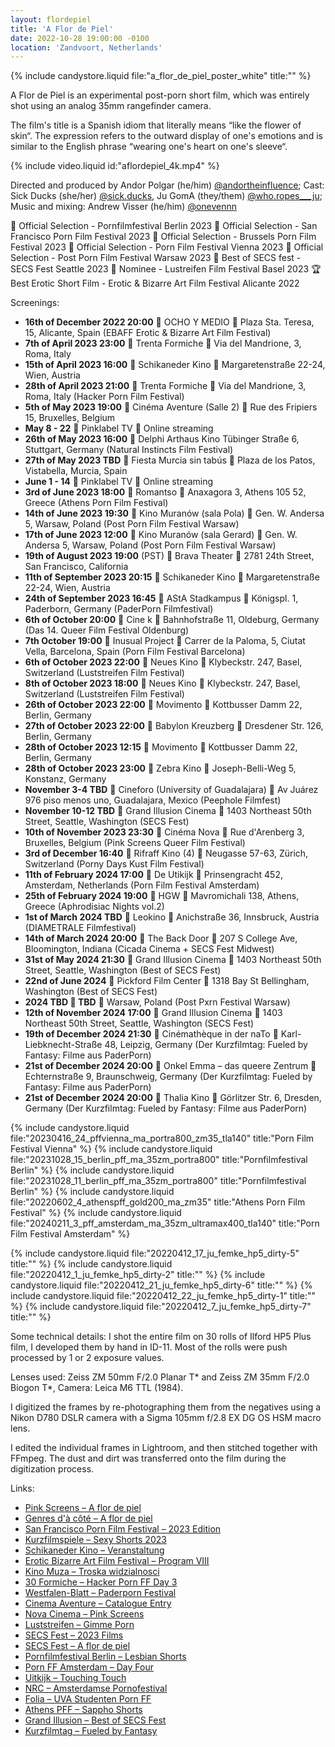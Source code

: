 ```yaml
---
layout: flordepiel
title: 'A Flor de Piel'
date: 2022-10-28 19:00:00 -0100
location: 'Zandvoort, Netherlands'
---
```


{% include candystore.liquid file:"a_flor_de_piel_poster_white" title:"" %}

<p>A Flor de Piel is an experimental post-porn short film, which was entirely shot using an analog 35mm rangefinder camera.</p>

<p>The film's title is a Spanish idiom that literally means “like the flower of skin“. The expression refers to the outward display of one's emotions and is similar to the English phrase “wearing one&apos;s heart on one&apos;s sleeve“.</p>

{% include video.liquid id:"aflordepiel_4k.mp4" %}

<p>Directed and produced by Andor Polgar (he/him) <a href="https://instagram.com/andortheinfluence">@andortheinfluence</a>; Cast: Sick Ducks (she/her) <a href="https://www.instagram.com/sick.ducks">@sick.ducks</a>, Ju GomA (they/them) <a href="https://www.instagram.com/who.ropes___ju">@who.ropes___ju</a>; Music and mixing: Andrew Visser (he/him) <a href="https://www.instagram.com/onevennn/">@onevennn</a></p>

<p>🌿 Official Selection - Pornfilmfestival Berlin 2023
 🌿 Official Selection - San Francisco Porn Film Festival 2023
 🌿 Official Selection - Brussels Porn Film Festival 2023
 🌿 Official Selection - Porn Film Festival Vienna 2023
 🌿 Official Selection - Post Porn Film Festival Warsaw 2023
 🏅 Best of SECS fest - SECS Fest Seattle 2023
 🏅 Nominee - Lustreifen Film Festival Basel 2023
 🏆 Best Erotic Short Film - Erotic & Bizarre Art Film Festival Alicante 2022</p>

Screenings:<br />
- <strong>16th of December 2022 20:00</strong> 🎦 OCHO Y MEDIO 📍 Plaza Sta. Teresa, 15, Alicante, Spain (EBAFF Erotic & Bizarre Art Film Festival)
- <strong>7th of April 2023 23:00</strong> 🎦 Trenta Formiche 📍 Via del Mandrione, 3, Roma, Italy
- <strong>15th of April 2023 16:00</strong> 🎦 Schikaneder Kino 📍 Margaretenstraße 22-24, Wien, Austria
- <strong>28th of April 2023 21:00</strong> 🎦 Trenta Formiche 📍 Via del Mandrione, 3, Roma, Italy (Hacker Porn Film Festival)
- <strong>5th of May 2023 19:00</strong> 🎦 Cinéma Aventure (Salle 2) 📍 Rue des Fripiers 15, Bruxelles, Belgium
- <strong>May 8 - 22</strong> 🎦 Pinklabel TV 📍 Online streaming
- <strong>26th of May 2023 16:00</strong> 🎦 Delphi Arthaus Kino Tübinger Straße 6, Stuttgart, Germany (Natural Instincts Film Festival)
- <strong>27th of May 2023 TBD</strong> 🎦 Fiesta Murcia sin tabús 📍 Plaza de los Patos, Vistabella, Murcia, Spain
- <strong>June 1 - 14</strong> 🎦 Pinklabel TV 📍 Online streaming
- <strong>3rd of June 2023 18:00</strong> 🎦 Romantso 📍 Anaxagora 3, Athens 105 52, Greece (Athens Porn Film Festival)
- <strong>14th of June 2023 19:30</strong> 🎦 Kino Muranów (sala Pola) 📍 Gen. W. Andersa 5, Warsaw, Poland (Post Porn Film Festival Warsaw)
- <strong>17th of June 2023 12:00</strong> 🎦 Kino Muranów (sala Gerard) 📍 Gen. W. Andersa 5, Warsaw, Poland (Post Porn Film Festival Warsaw)
- <strong>19th of August 2023 19:00</strong> (PST) 🎦 Brava Theater 📍 2781 24th Street, San Francisco, California
- <strong>11th of September 2023 20:15</strong> 🎦 Schikaneder Kino 📍 Margaretenstraße 22-24, Wien, Austria
- <strong>24th of September 2023 16:45</strong> 🎦 AStA Stadkampus 📍 Königspl. 1, Paderborn, Germany (PaderPorn Filmfestival)
- <strong>6th of October 20:00</strong> 🎦 Cine k 📍 Bahnhofstraße 11, Oldeburg, Germany (Das 14. Queer Film Festival Oldenburg)
- <strong>7th October 19:00</strong> 🎦 Inusual Project 📍 Carrer de la Paloma, 5, Ciutat Vella, Barcelona, Spain (Porn Film Festival Barcelona)
- <strong>6th of October 2023 22:00</strong> 🎦 Neues Kino 📍 Klybeckstr. 247, Basel, Switzerland (Luststreifen Film Festival)
- <strong>8th of October 2023 18:00</strong> 🎦 Neues Kino 📍 Klybeckstr. 247, Basel, Switzerland (Luststreifen Film Festival)
- <strong>26th of October 2023 22:00</strong> 🎦 Movimento 📍 Kottbusser Damm 22, Berlin, Germany
- <strong>27th of October 2023 22:00</strong> 🎦 Babylon Kreuzberg 📍 Dresdener Str. 126, Berlin, Germany
- <strong>28th of October 2023 12:15</strong> 🎦 Movimento 📍 Kottbusser Damm 22, Berlin, Germany
- <strong>28th of October 2023 23:00</strong> 🎦 Zebra Kino 📍 Joseph-Belli-Weg 5, Konstanz, Germany
- <strong>November 3-4 TBD</strong> 🎦 Cineforo (University of Guadalajara) 📍 Av Juárez 976 piso menos uno, Guadalajara, Mexico  (Peephole Filmfest)
- <strong>November 10-12 TBD</strong> 🎦 Grand Illusion Cinema 📍 1403 Northeast 50th Street, Seattle, Washington (SECS Fest)
- <strong>10th of November 2023 23:30</strong> 🎦 Cinéma Nova 📍 Rue d'Arenberg 3, Bruxelles, Belgium (Pink Screens Queer Film Festival)
- <strong>3rd of December 16:40</strong> 🎦 Rifraff Kino (4) 📍 Neugasse 57-63, Zürich, Switzerland (Porny Days Kust Film Festival)
- <strong>11th of February 2024 17:00</strong> 🎦 De Utikijk 📍 Prinsengracht 452, Amsterdam, Netherlands (Porn Film Festival Amsterdam)
- <strong>25th of February 2024 19:00</strong> 🎦 HGW 📍 Mavromichali 138, Athens, Greece (Aphrodisiac Nights vol.2)
- <strong>1st of March 2024 TBD</strong> 🎦 Leokino 📍 Anichstraße 36, Innsbruck, Austria (DIAMETRALE Filmfestival)
- <strong>14th of March 2024 20:00</strong> 🎦 The Back Door 📍 207 S College Ave, Bloomington, Indiana (Cicada Cinema + SECS Fest Midwest)
- <strong>31st of May 2024 21:30</strong> 🎦 Grand Illusion Cinema 📍 1403 Northeast 50th Street, Seattle, Washington (Best of SECS Fest)
- <strong>22nd of June 2024</strong> 🎦 Pickford Film Center 📍 1318 Bay St Bellingham, Washington (Best of SECS Fest)
- <strong>2024 TBD 🎦 TBD</strong> 📍 Warsaw, Poland (Post Pxrn Festival Warsaw)
- <strong>12th of November 2024 17:00</strong> 🎦 Grand Illusion Cinema 📍 1403 Northeast 50th Street, Seattle, Washington (SECS Fest)
- <strong>19th of December 2024 21:30</strong> 🎦 Cinémathèque in der naTo 📍 Karl-Liebknecht-Straße 48, Leipzig, Germany (Der Kurzfilmtag: Fueled by Fantasy: Filme aus PaderPorn) 
- <strong>21st of December 2024 20:00</strong> 🎦 Onkel Emma – das queere Zentrum 📍 Echternstraße 9, Braunschweig, Germany (Der Kurzfilmtag: Fueled by Fantasy: Filme aus PaderPorn)
- <strong>21st of December 2024 20:00</strong> 🎦 Thalia Kino 📍 Görlitzer Str. 6, Dresden, Germany (Der Kurzfilmtag: Fueled by Fantasy: Filme aus PaderPorn)

{% include candystore.liquid file:"20230416_24_pffvienna_ma_portra800_zm35_tla140" title:"Porn Film Festival Vienna" %}
{% include candystore.liquid file:"20231028_15_berlin_pff_ma_35zm_portra800" title:"Pornfilmfestival Berlin" %}
{% include candystore.liquid file:"20231028_11_berlin_pff_ma_35zm_portra800" title:"Pornfilmfestival Berlin" %}
{% include candystore.liquid file:"20220602_4_athenspff_gold200_ma_zm35" title:"Athens Porn Film Festival" %}
{% include candystore.liquid file:"20240211_3_pff_amsterdam_ma_35zm_ultramax400_tla140" title:"Porn Film Festival Amsterdam" %}

{% include candystore.liquid file:"20220412_17_ju_femke_hp5_dirty-5" title:"" %}
{% include candystore.liquid file:"20220412_1_ju_femke_hp5_dirty-2" title:"" %}
{% include candystore.liquid file:"20220412_21_ju_femke_hp5_dirty-6" title:"" %}
{% include candystore.liquid file:"20220412_22_ju_femke_hp5_dirty-1" title:"" %}
{% include candystore.liquid file:"20220412_7_ju_femke_hp5_dirty-7" title:"" %}

<p>Some technical details: I shot the entire film on 30 rolls of Ilford HP5 Plus film, I developed them by hand in ID-11. Most of the rolls were push processed by 1 or 2 exposure values.</p>

<p>Lenses used: Zeiss ZM 50mm F/2.0 Planar T* and Zeiss ZM 35mm F/2.0 Biogon T*, Camera: Leica M6 TTL (1984).</p>

<p>I digitized the frames by re-photographing them from the negatives using a Nikon D780 DSLR camera with a Sigma 105mm f/2.8 EX DG OS HSM macro lens.</p>

<p>I edited the individual frames in Lightroom, and then stitched together with FFmpeg. The dust and dirt was transferred onto the film during the digitization process.</p>

Links:
<ul>
<li><a href="https://pinkscreens.org/en/queer-o-rama/experimental-porn/a-flor-de-piel">Pink Screens – A flor de piel</a></li>
<li><a href="https://gdac.org/en/queer-o-rama/experimental-porn/a-flor-de-piel">Genres d'à côté – A flor de piel</a></li>
<li><a href="https://sfpff.pinklabel.tv/sfpff23/">San Francisco Porn Film Festival – 2023 Edition</a></li>
<li><a href="https://www.kurzfilmspiele.de/2023/sexy-shorts">Kurzfilmspiele – Sexy Shorts 2023</a></li>
<li><a href="https://www.schikaneder.at/kino/veranstaltung_detail?veranstaltung_id=1699004570704">Schikaneder Kino – Veranstaltung</a></li>
<li><a href="https://eroticbizarreartfilmfestival.weebly.com/program-viii.html">Erotic Bizarre Art Film Festival – Program VIII</a></li>
<li><a href="https://www.kinomuza.pl/movie/troska-widzialnosci-artystyczne-strategie-postpornografii/">Kino Muza – Troska widzialnosci</a></li>
<li><a href="https://www.30formiche.it/event/1746/hacker-porn-film-festival-day-3.html">30 Formiche – Hacker Porn FF Day 3</a></li>
<li><a href="https://www.westfalen-blatt.de/owl/kreis-paderborn/paderborn/paderporn-filmfestival-start-22-september-2822414?&npg">Westfalen-Blatt – Paderporn Festival</a></li>
<li><a href="https://www.cinema-aventure.be/catalogue/movie/?9038D773-CB7D-12E0-0893-E6989EBA8FBB">Cinema Aventure – Catalogue Entry</a></li>
<li><a href="https://www.nova-cinema.org/prog/2023/194-pink-screens/10-11/?lang=fr">Nova Cinema – Pink Screens</a></li>
<li><a href="https://luststreifen.com/programme/kurzfilmwettbewerb-gimme-porn/">Luststreifen – Gimme Porn</a></li>
<li><a href="https://www.secsfest.org/secs-fest/secs-fest-2023-films/">SECS Fest – 2023 Films</a></li>
<li><a href="https://www.secsfest.org/a-flor-de-piel/">SECS Fest – A flor de piel</a></li>
<li><a href="https://pornfilmfestivalberlin.de/en/film-2023/lesbian-drama-shorts/">Pornfilmfestival Berlin – Lesbian Shorts</a></li>
<li><a href="https://pornfilmfestival.amsterdam/dayfour.html">Porn FF Amsterdam – Day Four</a></li>
<li><a href="https://www.uitkijk.nl/film/porn-film-festival-amsterdam-touching-touch">Uitkijk – Touching Touch</a></li>
<li><a href="https://www.nrc.nl/nieuws/2024/02/09/perverse-pracht-en-seksvampiers-het-eerste-amsterdamse-pornofestival-wil-de-kijker-uitdagen-laten-schrikken-veranderen-a4189698">NRC – Amsterdamse Pornofestival</a></li>
<li><a href="https://www.folia.nl/nl/actueel/161082/uva-studenten-organiseren-eerste-porn-film-festival">Folia – UVA Studenten Porn FF</a></li>
<li><a href="https://athenspff.com/2024-2/outings24/aphrodisiac-nights-vol-2/sappho-shorts/">Athens PFF – Sappho Shorts</a></li>
<li><a href="https://grandillusioncinema.org/film/best-of-secs-fest-2023-short-films/">Grand Illusion – Best of SECS Fest</a></li>
<li><a href="https://kurzfilmtag.com/programme/fueled-by-fantasy-filme-aus-paderporn.html">Kurzfilmtag – Fueled by Fantasy</a></li>
</ul>